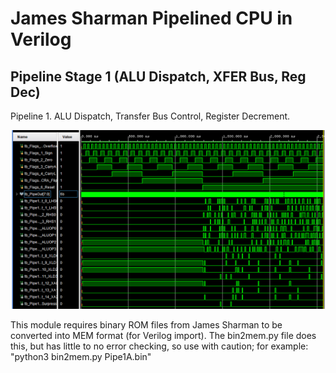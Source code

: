 # James Sharman Pipelined CPU in Verilog
## Pipeline Stage 1 (ALU Dispatch, XFER Bus, Reg Dec)
Pipeline 1. ALU Dispatch, Transfer Bus Control, Register Decrement.

![Simulation Waveform](https://raw.githubusercontent.com/m1geo/JamesSharmanPipelinedCPU/main/Verilog/Pipeline1/PipelineStage1_sim.png "Simulation Waveform")

This module requires binary ROM files from James Sharman to be converted into MEM format (for Verilog import). The bin2mem.py file does this, but has little to no error checking, so use with caution; for example: "python3 bin2mem.py Pipe1A.bin"